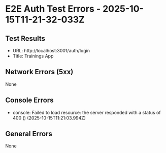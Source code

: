 # E2E Auth Test Errors - 2025-10-15T11-21-32-033Z

## Test Results
- URL: http://localhost:3001/auth/login
- Title: Trainings App

## Network Errors (5xx)
None

## Console Errors
- console: Failed to load resource: the server responded with a status of 400 () (2025-10-15T11:21:03.994Z)

## General Errors
None
